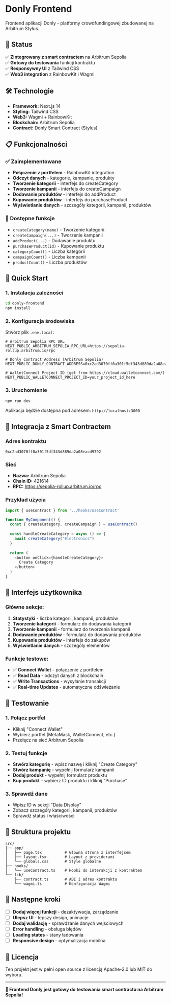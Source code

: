 # Donly Frontend

Frontend aplikacji Donly - platformy crowdfundingowej zbudowanej na Arbitrum Stylus.

## 🚀 **Status**

✅ **Zintegrowany z smart contractem** na Arbitrum Sepolia  
✅ **Gotowy do testowania** funkcji kontraktu  
✅ **Responsywny UI** z Tailwind CSS  
✅ **Web3 integration** z RainbowKit i Wagmi  

## 🛠️ **Technologie**

- **Framework:** Next.js 14
- **Styling:** Tailwind CSS
- **Web3:** Wagmi + RainbowKit
- **Blockchain:** Arbitrum Sepolia
- **Contract:** Donly Smart Contract (Stylus)

## 📋 **Funkcjonalności**

### ✅ **Zaimplementowane**
- **Połączenie z portfelem** - RainbowKit integration
- **Odczyt danych** - kategorie, kampanie, produkty
- **Tworzenie kategorii** - interfejs do createCategory
- **Tworzenie kampanii** - interfejs do createCampaign  
- **Dodawanie produktów** - interfejs do addProduct
- **Kupowanie produktów** - interfejs do purchaseProduct
- **Wyświetlanie danych** - szczegóły kategorii, kampanii, produktów

### 🎯 **Dostępne funkcje**
- `createCategory(name)` - Tworzenie kategorii
- `createCampaign(...)` - Tworzenie kampanii
- `addProduct(...)` - Dodawanie produktu
- `purchaseProduct(id)` - Kupowanie produktu
- `categoryCount()` - Liczba kategorii
- `campaignCount()` - Liczba kampanii
- `productCount()` - Liczba produktów

## 🚀 **Quick Start**

### **1. Instalacja zależności**
```bash
cd donly-frontend
npm install
```

### **2. Konfiguracja środowiska**
Stwórz plik `.env.local`:
```env
# Arbitrum Sepolia RPC URL
NEXT_PUBLIC_ARBITRUM_SEPOLIA_RPC_URL=https://sepolia-rollup.arbitrum.io/rpc

# Donly Contract Address (Arbitrum Sepolia)
NEXT_PUBLIC_DONLY_CONTRACT_ADDRESS=0xc2ad3070ff0a301f5df343d889da2a08eacd9792

# WalletConnect Project ID (get from https://cloud.walletconnect.com/)
NEXT_PUBLIC_WALLETCONNECT_PROJECT_ID=your_project_id_here
```

### **3. Uruchomienie**
```bash
npm run dev
```

Aplikacja będzie dostępna pod adresem: `http://localhost:3000`

## 🔗 **Integracja z Smart Contractem**

### **Adres kontraktu**
```
0xc2ad3070ff0a301f5df343d889da2a08eacd9792
```

### **Sieć**
- **Nazwa:** Arbitrum Sepolia
- **Chain ID:** 421614
- **RPC:** https://sepolia-rollup.arbitrum.io/rpc

### **Przykład użycia**
```typescript
import { useContract } from '../hooks/useContract'

function MyComponent() {
  const { createCategory, createCampaign } = useContract()
  
  const handleCreateCategory = async () => {
    await createCategory("Electronics")
  }
  
  return (
    <button onClick={handleCreateCategory}>
      Create Category
    </button>
  )
}
```

## 📱 **Interfejs użytkownika**

### **Główne sekcje:**
1. **Statystyki** - liczba kategorii, kampanii, produktów
2. **Tworzenie kategorii** - formularz do dodawania kategorii
3. **Tworzenie kampanii** - formularz do tworzenia kampanii
4. **Dodawanie produktów** - formularz do dodawania produktów
5. **Kupowanie produktów** - interfejs do zakupów
6. **Wyświetlanie danych** - szczegóły elementów

### **Funkcje testowe:**
- ✅ **Connect Wallet** - połączenie z portfelem
- ✅ **Read Data** - odczyt danych z blockchain
- ✅ **Write Transactions** - wysyłanie transakcji
- ✅ **Real-time Updates** - automatyczne odświeżanie

## 🧪 **Testowanie**

### **1. Połącz portfel**
- Kliknij "Connect Wallet"
- Wybierz portfel (MetaMask, WalletConnect, etc.)
- Przełącz na sieć Arbitrum Sepolia

### **2. Testuj funkcje**
- **Stwórz kategorię** - wpisz nazwę i kliknij "Create Category"
- **Stwórz kampanię** - wypełnij formularz kampanii
- **Dodaj produkt** - wypełnij formularz produktu
- **Kup produkt** - wybierz ID produktu i kliknij "Purchase"

### **3. Sprawdź dane**
- Wpisz ID w sekcji "Data Display"
- Zobacz szczegóły kategorii, kampanii, produktów
- Sprawdź status i właściwości

## 🔧 **Struktura projektu**

```
src/
├── app/
│   ├── page.tsx          # Główna strona z interfejsem
│   ├── layout.tsx        # Layout z providerami
│   └── globals.css       # Style globalne
├── hooks/
│   └── useContract.ts    # Hooki do interakcji z kontraktem
└── lib/
    ├── contract.ts       # ABI i adres kontraktu
    └── wagmi.ts          # Konfiguracja Wagmi
```

## 🎯 **Następne kroki**

- [ ] **Dodaj więcej funkcji** - dezaktywacja, zarządzanie
- [ ] **Ulepsz UI** - lepszy design, animacje
- [ ] **Dodaj walidację** - sprawdzanie danych wejściowych
- [ ] **Error handling** - obsługa błędów
- [ ] **Loading states** - stany ładowania
- [ ] **Responsive design** - optymalizacja mobilna

## 📄 **Licencja**

Ten projekt jest w pełni open source z licencją Apache-2.0 lub MIT do wyboru.

---

**🎉 Frontend Donly jest gotowy do testowania smart contractu na Arbitrum Sepolia!**